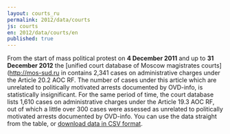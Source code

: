 ```yaml
---
layout: courts_ru
permalink: 2012/data/courts
js: courts
en: 2012/data/courts/en
published: true
---
```


From the start of mass political protest on **4 December 2011** and up to **31 December 2012** the [unified court database of Moscow magistrates courts](http://mos-sud.ru in contains 2,341 cases on administrative charges under the Article 20.2 AOC RF. The number of cases under this article which are unrelated to politically motivated arrests documented by OVD-info, is statistically insignificant. For the same period of time, the court database lists 1,610 cases on administrative charges under the Article 19.3 AOC RF, out of which a little over 300 cases were assessed as unrelated to politically motivated arrests documented by OVD-info. You can use the data straight from the table, or [download data in CSV format](https://docs.google.com/spreadsheet/pub?key=0AqL_R49TiUuAdGpDMUphai0wemI4NXBkQ3BBUTJpYWc&single=true&gid=1&output=csv).